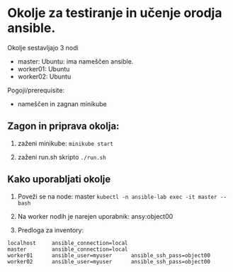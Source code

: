 
# Okolje za testiranje in učenje orodja ansible.

Okolje sestavljajo 3 nodi
* master: Ubuntu: ima nameščen ansible.
* worker01: Ubuntu 
* worker02: Ubuntu

Pogoji/prerequisite:
* nameščen in zagnan minikube

## Zagon in priprava okolja:

1. zaženi minikube:
`minikube start`

2. zaženi run.sh skripto
`./run.sh`

## Kako uporabljati okolje

1. Poveži se na node: master
`kubectl -n ansible-lab exec -it master -- bash`

2. Na worker nodih je narejen uporabnik: ansy:object00

3. Predloga za inventory:  
```
localhost     ansible_connection=local  
master        ansible_connection=local  
worker01      ansible_user=myuser      ansible_ssh_pass=object00  
worker02      ansible_user=myuser      ansible_ssh_pass=object00  
```
